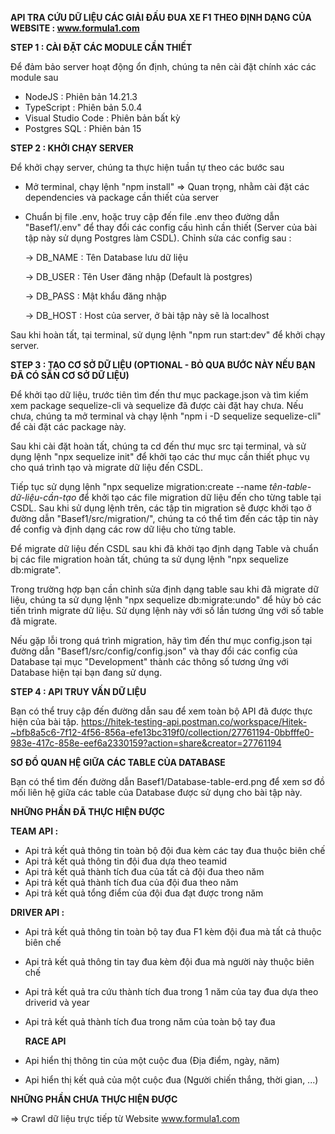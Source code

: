 **API TRA CỨU DỮ LIỆU CÁC GIẢI ĐẤU ĐUA XE F1 THEO ĐỊNH DẠNG CỦA WEBSITE : www.formula1.com**

**STEP 1 : CÀI ĐẶT CÁC MODULE CẦN THIẾT** 

Để đảm bảo server hoạt động ổn định, chúng ta nên cài đặt chính xác các module sau  
+ NodeJS : Phiên bản 14.21.3
+ TypeScript : Phiên bản 5.0.4
+ Visual Studio Code : Phiên bản bất kỳ
+ Postgres SQL : Phiên bản 15

**STEP 2 : KHỞI CHẠY SERVER** 

Để khởi chạy server, chúng ta thực hiện tuần tự theo các bước sau 
+ Mở terminal, chạy lệnh "npm install" => Quan trọng, nhằm cài đặt các dependencies và package cần thiết của server
+ Chuẩn bị file .env, hoặc truy cập đến file .env theo đường dẫn "Basef1/.env" để thay đổi các config cấu hình cần thiết (Server của bài tập này sử dụng Postgres làm CSDL). Chỉnh sửa các config sau :
  
  -> DB_NAME : Tên Database lưu dữ liệu
  
  -> DB_USER : Tên User đăng nhập (Default là postgres)
  
  -> DB_PASS : Mật khẩu đăng nhập
  
  -> DB_HOST : Host của server, ở bài tập này sẽ là localhost

Sau khi hoàn tất, tại terminal, sử dụng lệnh "npm run start:dev" để khởi chạy server.

**STEP 3 : TẠO CƠ SỞ DỮ LIỆU (OPTIONAL - BỎ QUA BƯỚC NÀY NẾU BẠN ĐÃ CÓ SẴN CƠ SỞ DỮ LIỆU)**

Để khởi tạo dữ liệu, trước tiên tìm đến thư mục package.json và tìm kiếm xem package sequelize-cli và sequelize đã được cài đặt hay chưa. Nếu chưa, chúng ta mở terminal và chạy lệnh "npm i -D sequelize sequelize-cli" để cài đặt các package này.

Sau khi cài đặt hoàn tất, chúng ta cd đến thư mục src tại terminal, và sử dụng lệnh "npx sequelize init" để khởi tạo các thư mục cần thiết phục vụ cho quá trình tạo và migrate dữ liệu đến CSDL. 

Tiếp tục sử dụng lệnh "npx sequelize migration:create --name *tên-table-dữ-liệu-cần-tạo* để khởi tạo các file migration dữ liệu đến cho từng table tại CSDL. Sau khi sử dụng lệnh trên, các tập tin migration sẽ được khởi tạo ở đường dẫn "Basef1/src/migration/", chúng ta có thể tìm đến các tập tin này để config và định dạng các row dữ liệu cho từng table. 

Để migrate dữ liệu đến CSDL sau khi đã khởi tạo định dạng Table và chuẩn bị các file migration hoàn tất, chúng ta sử dụng lệnh "npx sequelize db:migrate".

Trong trường hợp bạn cần chỉnh sửa định dạng table sau khi đã migrate dữ liệu, chúng ta sử dụng lệnh "npx sequelize db:migrate:undo" để hủy bỏ các tiến trình migrate dữ liệu. Sử dụng lệnh này với số lần tương ứng với số table đã migrate.

Nếu gặp lỗi trong quá trình migration, hãy tìm đến thư mục config.json tại đường dẫn "Basef1/src/config/config.json" và thay đổi các config của Database tại mục "Development" thành các thông số tương ứng với Database hiện tại bạn đang sử dụng.

**STEP 4 : API TRUY VẤN DỮ LIỆU**

Bạn có thể truy cập đến đường dẫn sau để xem toàn bộ API đã được thực hiện của bài tập.
https://hitek-testing-api.postman.co/workspace/Hitek-~bfb8a5c6-7f12-4f56-856a-efe13bc319f0/collection/27761194-0bbfffe0-983e-417c-858e-eef6a2330159?action=share&creator=27761194

**SƠ ĐỒ QUAN HỆ GIỮA CÁC TABLE CỦA DATABASE**

Bạn có thể tìm đến đường dẫn Basef1/Database-table-erd.png để xem sơ đồ mối liên hệ giữa các table của Database được sử dụng cho bài tập này.

**NHỮNG PHẦN ĐÃ THỰC HIỆN ĐƯỢC** 

**TEAM API :**

+ Api trả kết quả thông tin toàn bộ đội đua kèm các tay đua thuộc biên chế
+ Api trả kết quả thông tin đội đua dựa theo teamid
+ Api trả kết quả thành tích đua của tất cả đội đua theo năm
+ Api trả kết quả thành tích đua của đội đua theo năm
+ Api trả kết quả tổng điểm của đội đua đạt được trong năm

**DRIVER API :** 

+ Api trả kết quả thông tin toàn bộ tay đua F1 kèm đội đua mà tất cả thuộc biên chế
+ Api trả kết quả thông tin tay đua kèm đội đua mà người này thuộc biên chế
+ Api trả kết quả tra cứu thành tích đua trong 1 năm của tay đua dựa theo driverid và year
+ Api trả kết quả thành tích đua trong năm của toàn bộ tay đua

  **RACE API**

+ Api hiển thị thông tin của một cuộc đua (Địa điểm, ngày, năm)
+ Api hiển thị kết quả của một cuộc đua (Người chiến thắng, thời gian, ...) 


**NHỮNG PHẦN CHƯA THỰC HIỆN ĐƯỢC**

=> Crawl dữ liệu trực tiếp từ Website www.formula1.com
